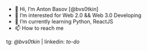 - 👋 Hi, I’m Anton Basov [@bvs0tkin]
- 👀 I’m interested for Web 2.0 && Web 3.0 Developing
- 🌱 I’m currently learning Python, ReactJS
- 📫 How to reach me

tg: *@bvs0tkin* | 
linkedin: *to-do*

<!---
bvs0tkin/bvs0tkin is a ✨ special ✨ repository because its `README.md` (this file) appears on your GitHub profile.
You can click the Preview link to take a look at your changes.
--->
